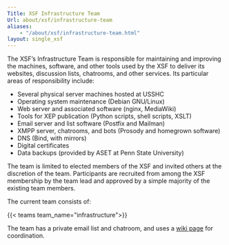 ```yaml
---
Title: XSF Infrastructure Team
Url: about/xsf/infrastructure-team
aliases:
    - "/about/xsf/infrastructure-team.html"
layout: single_xsf
---
```


The XSF’s Infrastructure Team is responsible for maintaining and improving the machines, software, and other tools used by the XSF to deliver its websites, discussion lists, chatrooms, and other services. Its particular areas of responsibility include:

- Several physical server machines hosted at USSHC
- Operating system maintenance (Debian GNU/Linux)
- Web server and associated software (nginx, MediaWiki)
- Tools for XEP publication (Python scripts, shell scripts, XSLT)
- Email server and list software (Postfix and Mailman)
- XMPP server, chatrooms, and bots (Prosody and homegrown software)
- DNS (Bind, with mirrors)
- Digital certificates
- Data backups (provided by ASET at Penn State University)

The team is limited to elected members of the XSF and invited others at the discretion of the team. Participants are recruited from among the XSF membership by the team lead and approved by a simple majority of the existing team members.

The current team consists of:

{{< teams team_name="infrastructure">}}

The team has a private email list and chatroom, and uses a [wiki page](http://wiki.xmpp.org/web/XSF_Infrastructure) for coordination.
